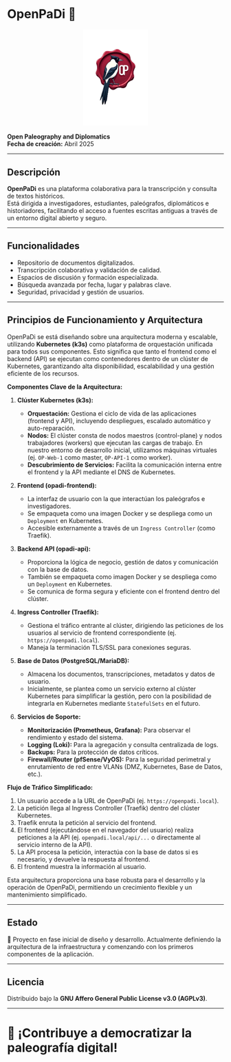 # OpenPaDi 📜

<p align="center">
  <img src="images/logo_lacre.png" alt="Logo de OpenPaDi" width="150"/>
</p>

**Open Paleography and Diplomatics**  
**Fecha de creación:** Abril 2025

---

## Descripción

**OpenPaDi** es una plataforma colaborativa para la transcripción y consulta de textos históricos.  
Está dirigida a investigadores, estudiantes, paleógrafos, diplomáticos e historiadores, facilitando el acceso a fuentes escritas antiguas a través de un entorno digital abierto y seguro.

---

## Funcionalidades

- Repositorio de documentos digitalizados.
- Transcripción colaborativa y validación de calidad.
- Espacios de discusión y formación especializada.
- Búsqueda avanzada por fecha, lugar y palabras clave.
- Seguridad, privacidad y gestión de usuarios.

---

## Principios de Funcionamiento y Arquitectura

OpenPaDi se está diseñando sobre una arquitectura moderna y escalable, utilizando **Kubernetes (k3s)** como plataforma de orquestación unificada para todos sus componentes. Esto significa que tanto el frontend como el backend (API) se ejecutan como contenedores dentro de un clúster de Kubernetes, garantizando alta disponibilidad, escalabilidad y una gestión eficiente de los recursos.

**Componentes Clave de la Arquitectura:**

1.  **Clúster Kubernetes (k3s):**
    *   **Orquestación:** Gestiona el ciclo de vida de las aplicaciones (frontend y API), incluyendo despliegues, escalado automático y auto-reparación.
    *   **Nodos:** El clúster consta de nodos maestros (control-plane) y nodos trabajadores (workers) que ejecutan las cargas de trabajo. En nuestro entorno de desarrollo inicial, utilizamos máquinas virtuales (ej. `OP-Web-1` como master, `OP-API-1` como worker).
    *   **Descubrimiento de Servicios:** Facilita la comunicación interna entre el frontend y la API mediante el DNS de Kubernetes.

2.  **Frontend (opadi-frontend):**
    *   La interfaz de usuario con la que interactúan los paleógrafos e investigadores.
    *   Se empaqueta como una imagen Docker y se despliega como un `Deployment` en Kubernetes.
    *   Accesible externamente a través de un `Ingress Controller` (como Traefik).

3.  **Backend API (opadi-api):**
    *   Proporciona la lógica de negocio, gestión de datos y comunicación con la base de datos.
    *   También se empaqueta como imagen Docker y se despliega como un `Deployment` en Kubernetes.
    *   Se comunica de forma segura y eficiente con el frontend dentro del clúster.

4.  **Ingress Controller (Traefik):**
    *   Gestiona el tráfico entrante al clúster, dirigiendo las peticiones de los usuarios al servicio de frontend correspondiente (ej. `https://openpadi.local`).
    *   Maneja la terminación TLS/SSL para conexiones seguras.

5.  **Base de Datos (PostgreSQL/MariaDB):**
    *   Almacena los documentos, transcripciones, metadatos y datos de usuario.
    *   Inicialmente, se plantea como un servicio externo al clúster Kubernetes para simplificar la gestión, pero con la posibilidad de integrarla en Kubernetes mediante `StatefulSets` en el futuro.

6.  **Servicios de Soporte:**
    *   **Monitorización (Prometheus, Grafana):** Para observar el rendimiento y estado del sistema.
    *   **Logging (Loki):** Para la agregación y consulta centralizada de logs.
    *   **Backups:** Para la protección de datos críticos.
    *   **Firewall/Router (pfSense/VyOS):** Para la seguridad perimetral y enrutamiento de red entre VLANs (DMZ, Kubernetes, Base de Datos, etc.).

**Flujo de Tráfico Simplificado:**

1.  Un usuario accede a la URL de OpenPaDi (ej. `https://openpadi.local`).
2.  La petición llega al Ingress Controller (Traefik) dentro del clúster Kubernetes.
3.  Traefik enruta la petición al servicio del frontend.
4.  El frontend (ejecutándose en el navegador del usuario) realiza peticiones a la API (ej. `openpadi.local/api/...` o directamente al servicio interno de la API).
5.  La API procesa la petición, interactúa con la base de datos si es necesario, y devuelve la respuesta al frontend.
6.  El frontend muestra la información al usuario.

Esta arquitectura proporciona una base robusta para el desarrollo y la operación de OpenPaDi, permitiendo un crecimiento flexible y un mantenimiento simplificado.

---

## Estado

🚧 Proyecto en fase inicial de diseño y desarrollo. Actualmente definiendo la arquitectura de la infraestructura y comenzando con los primeros componentes de la aplicación.

---

## Licencia

Distribuido bajo la **GNU Affero General Public License v3.0 (AGPLv3)**.

---

# 🌟 ¡Contribuye a democratizar la paleografía digital!
